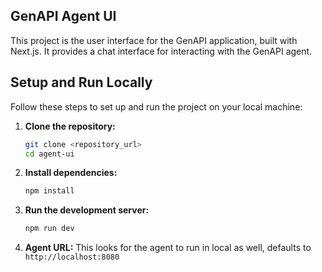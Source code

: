 ## GenAPI Agent UI

This project is the user interface for the GenAPI application, built with Next.js. It provides a chat interface for interacting with the GenAPI agent.

## Setup and Run Locally

Follow these steps to set up and run the project on your local machine:

1.  **Clone the repository:**

    ```bash
    git clone <repository_url>
    cd agent-ui
    ```

2.  **Install dependencies:**

    ```bash
    npm install
    ```

3.  **Run the development server:**

    ```bash
    npm run dev
    ```
    
4. **Agent URL:** This looks for the agent to run in local as well, defaults to `http://localhost:8080`